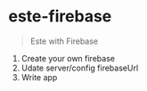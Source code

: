 # este-firebase
> Este with Firebase

1. Create your own firebase
2. Udate server/config firebaseUrl
3. Write app

